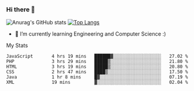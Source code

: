 ### Hi there 👋

![Anurag's GitHub stats](https://github-readme-stats.vercel.app/api?username=MatteoIorio11&show_icons=true&theme=dark) 
[![Top Langs](https://github-readme-stats.vercel.app/api/top-langs/?username=MatteoIorio11&theme=dark)](https://github.com/MatteoIorio11/github-readme-stats)

- 🌱 I’m currently learning Engineering and Computer Science :)

<!--
**MatteoIorio11/MatteoIorio11** is a ✨ _special_ ✨ repository because its `README.md` (this file) appears on your GitHub profile.

Here are some ideas to get you started:

- 🔭 I’m currently working on ...
- 🌱 I’m currently learning ...
- 👯 I’m looking to collaborate on ...
- 🤔 I’m looking for help with ...
- 💬 Ask me about ...
- 📫 How to reach me: ...
- 😄 Pronouns: ...
- ⚡ Fun fact: ...
-->
My Stats
<!--START_SECTION:waka-->

```text
JavaScript       4 hrs 19 mins   ██████▓░░░░░░░░░░░░░░░░░░   27.02 %
PHP              3 hrs 29 mins   █████▒░░░░░░░░░░░░░░░░░░░   21.80 %
HTML             3 hrs 19 mins   █████▒░░░░░░░░░░░░░░░░░░░   20.80 %
CSS              2 hrs 47 mins   ████▒░░░░░░░░░░░░░░░░░░░░   17.50 %
Java             1 hr 8 mins     █▓░░░░░░░░░░░░░░░░░░░░░░░   07.19 %
XML              19 mins         ▓░░░░░░░░░░░░░░░░░░░░░░░░   02.04 %
```

<!--END_SECTION:waka-->

